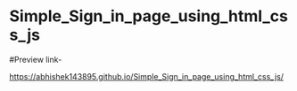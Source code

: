 # Simple_Sign_in_page_using_html_css_js

#Preview link-

https://abhishek143895.github.io/Simple_Sign_in_page_using_html_css_js/
